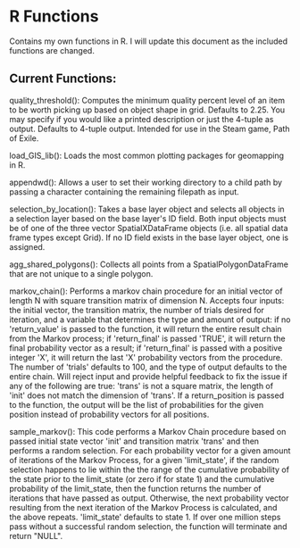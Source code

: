 # R Functions
Contains my own functions in R. I will update this document as the included functions are changed.

## Current Functions:
quality_threshold(): Computes the minimum quality percent level of an item to be worth picking up based on object shape in grid. Defaults to 2.25. You may specify if you would like a printed description or just the 4-tuple as output. Defaults to 4-tuple output. Intended for use in the Steam game, Path of Exile.
  
load_GIS_lib(): Loads the most common plotting packages for geomapping in R.

appendwd(): Allows a user to set their working directory to a child path by passing a character containing the remaining filepath as input.

selection_by_location(): Takes a base layer object and selects all objects in a selection layer based on the base layer's ID field. Both input objects must be of one of the three vector SpatialXDataFrame objects (i.e. all spatial data frame types except Grid). If no ID field exists in the base layer object, one is assigned.

agg_shared_polygons(): Collects all points from a SpatialPolygonDataFrame that are not unique to a single polygon.

markov_chain(): Performs a markov chain procedure for an initial vector of length N with square transition matrix of dimension N. Accepts four inputs: the initial vector, the transition matrix, the number of trials desired for iteration, and a variable that determines the type and amount of output: if no 'return_value' is passed to the function, it will return the entire result chain from the Markov process; if 'return_final' is passed 'TRUE', it will return the final probability vector as a result; if 'return_final' is passed with a positive integer 'X', it will return the last 'X' probability vectors from the procedure. The number of 'trials' defaults to 100, and the type of output defaults to the entire chain. Will reject input and provide helpful feedback to fix the issue if any of the following are true: 'trans' is not a square matrix, the length of 'init' does not match the dimension of 'trans'. If a return_position is passed to the function, the output will be the list of probabilities for the given position instead of probability vectors for all positions.

sample_markov(): This code performs a Markov Chain procedure based on passed initial state vector 'init' and transition matrix 'trans' and then performs a random selection. For each probability vector for a given amount of iterations of the Markov Process, for a given 'limit_state', if the random selection happens to lie within the the range of the cumulative probability of the state prior to the limit_state (or zero if for state 1) and the cumulative probability of the limit_state, then the function returns the number of iterations that have passed as output. Otherwise, the next probability vector resulting from the next iteration of the Markov Process is calculated, and the above repeats. 'limit_state' defaults to state 1. If over one million steps pass without a successful random selection, the function will terminate and return "NULL".

